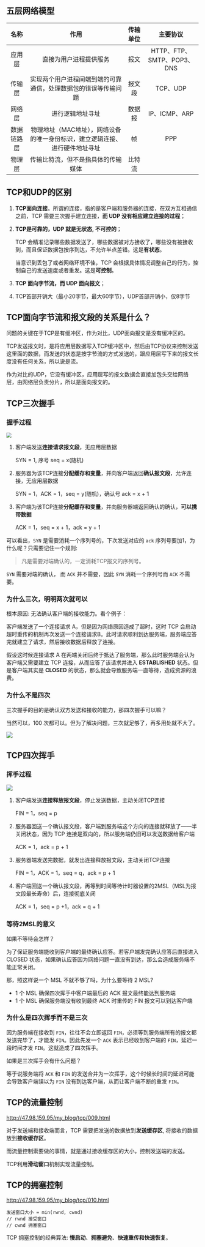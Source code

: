 ## 五层网络模型

|    名称    |                             作用                             | 传输单位 |          主要协议          |
| :--------: | :----------------------------------------------------------: | :------: | :------------------------: |
|   应用层   |                    直接为用户进程提供服务                    |   报文   | HTTP、FTP、SMTP、POP3、DNS |
|   传输层   | 实现两个用户进程间端到端的可靠通信，处理数据包的错误等传输问题 |  报文段  |          TCP、UDP          |
|   网络层   |                       进行逻辑地址寻址                       |  数据报  |       IP、ICMP、ARP        |
| 数据链路层 | 物理地址（MAC地址），网络设备的唯一身份标识，建立逻辑连接、进行硬件地址寻址 |    帧    |            PPP             |
|   物理层   |              传输比特流，但不是指具体的传输媒体              |  比特流  |                            |



## TCP和UDP的区别

1. **TCP面向连接**。所谓的连接，指的是客户端和服务器的连接，在双方互相通信之前，TCP 需要三次握手建立连接，**而 UDP 没有相应建立连接的过程**；

2. **TCP是可靠的，UDP 就是无状态, 不可控的**；

   TCP 会精准记录哪些数据发送了，哪些数据被对方接收了，哪些没有被接收到，而且保证数据包按序到达，不允许半点差错。这是**有状态**。

   当意识到丢包了或者网络环境不佳，TCP 会根据具体情况调整自己的行为，控制自己的发送速度或者重发。这是**可控制**。

3. **TCP 面向字节流，而 UDP 面向报文**；

4. TCP首部开销大（最小20字节，最大60字节），UDP首部开销小，仅8字节

## TCP面向字节流和报文段的关系是什么？

问题的关键在于TCP是有缓冲区，作为对比，UDP面向报文是没有缓冲区的。

TCP发送报文时，是将应用层数据写入TCP缓冲区中，然后由TCP协议来控制发送这里面的数据，而发送的状态是按字节流的方式发送的，跟应用层写下来的报文长度没有任何关系，所以说是流。

作为对比的UDP，它没有缓冲区，应用层写的报文数据会直接加包头交给网络层，由网络层负责分片，所以是面向报文的。

## TCP三次握手

### 握手过程

<img src="http://47.98.159.95/my_blog/tcp/001.jpg" style="zoom: 80%;" />

1. 客户端发送**连接请求报文段**，无应用层数据

   SYN = 1,  序号 seq = x(随机)

2. 服务器为该TCP连接**分配缓存和变量**，并向客户端返回**确认报文段**，允许连接，无应用层数据

   SYN = 1，ACK = 1，seq = y(随机)，确认号 ack = x + 1

3. 客户端为该TCP连接**分配缓存和变量**，并向服务器端返回确认的确认，**可以携带数据**

   ACK = 1，seq = x + 1，ack = y + 1

可以看出，`SYN` 是需要消耗一个序列号的，下次发送对应的 `ack` 序列号要加1，为什么呢？只需要记住一个规则:

> 凡是需要对端确认的，一定消耗TCP报文的序列号。

`SYN` 需要对端的确认， 而 `ACK` 并不需要，因此 `SYN` 消耗一个序列号而 `ACK` 不需要。

### 为什么三次，明明两次就可以

根本原因: 无法确认客户端的接收能力。看个例子：

客户端发送了一个连接请求 A，但是因为网络原因造成了超时，这时 TCP 会启动超时重传的机制再次发送一个连接请求B。此时请求顺利到达服务端，服务端应答完就建立了请求，然后接收数据后释放了连接。

假设这时候连接请求 A 在两端关闭后终于抵达了服务端，那么此时服务端会认为客户端又需要建立 TCP 连接，从而应答了该请求并进入 **ESTABLISHED** 状态。但是客户端其实是 **CLOSED** 的状态，那么就会导致服务端一直等待，造成资源的浪费。

### 为什么不是四次

三次握手的目的是确认双方发送和接收的能力，那四次握手可以嘛？

当然可以，100 次都可以。但为了解决问题，三次就足够了，再多用处就不大了。

![](http://img.stark.pub/20210321202312.png)

## TCP四次挥手

### 挥手过程

![](http://47.98.159.95/my_blog/tcp/002.jpg)

1. 客户端发送**连接释放报文段**，停止发送数据，主动关闭TCP连接

   FIN = 1，seq = p

2. 服务器回送一个确认报文段，客户端到服务端这个方向的连接就释放了——半关闭状态，因为 TCP 连接是双向的，所以服务端仍旧可以发送数据给客户端

   ACK = 1，ack = p + 1

3. 服务器端发送完数据，就发出连接释放报文段，主动关闭TCP连接

   FIN = 1，ACK = 1，seq = q，ack = p + 1

4. 客户端回送一个确认报文段，再等到时间等待计时器设置的2MSL（MSL为报文段最长寿命）后，连接彻底关闭

   ACK = 1，seq = p +1，ack = q + 1

### 等待2MSL的意义

如果不等待会怎样？

为了保证服务端能收到客户端的最终确认应答。若客户端发完确认应答后直接进入 CLOSED 状态，如果确认应答因为网络问题一直没有到达，那么会造成服务端不能正常关闭。

那，照这样说一个 MSL 不就不够了吗，为什么要等待 2 MSL?

- 1 个 MSL 确保四次挥手中客户端最后的 ACK 报文最终能达到服务端
- 1 个 MSL 确保服务端没有收到最终 ACK 时重传的 FIN 报文可以到达客户端

### 为什么是四次挥手而不是三次

因为服务端在接收到 `FIN`，往往不会立即返回 `FIN`，必须等到服务端所有的报文都发送完毕了，才能发 `FIN`。因此先发一个 `ACK` 表示已经收到客户端的 `FIN`，延迟一段时间才发 `FIN`。这就造成了四次挥手。

如果是三次挥手会有什么问题？

等于说服务端将 `ACK` 和 `FIN` 的发送合并为一次挥手，这个时候长时间的延迟可能会导致客户端误以为 `FIN` 没有到达客户端，从而让客户端不断的重发 `FIN`。

## TCP的流量控制

http://47.98.159.95/my_blog/tcp/009.html

对于发送端和接收端而言，TCP 需要把发送的数据放到**发送缓存区**, 将接收的数据放到**接收缓存区**。

而流量控制索要做的事情，就是通过接收缓存区的大小，控制发送端的发送。

TCP利用**滑动窗口**机制实现流量控制。

## TCP的拥塞控制

http://47.98.159.95/my_blog/tcp/010.html

```text
发送窗口大小 = min(rwnd, cwnd)
// rwnd 接受窗口
// cwnd 拥塞窗口
```

TCP 拥塞控制的经典算法: **慢启动**、**拥塞避免**、**快速重传和快速恢复**。